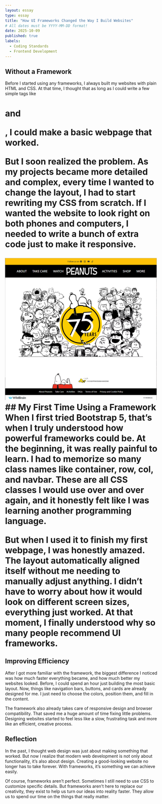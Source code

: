 ```yaml
---
layout: essay
type: essay
title: "How UI Frameworks Changed the Way I Build Websites"
# All dates must be YYYY-MM-DD format!
date: 2025-10-09
published: true
labels:
  - Coding Standards
  - Frontend Development
---
```


## Without a Framework
Before I started using any frameworks, I always built my websites with plain HTML and CSS. At that time, I thought that as long as I could write a few simple tags like <h1> and <p>, I could make a basic webpage that worked.

But I soon realized the problem. As my projects became more detailed and complex, every time I wanted to change the layout, I had to start rewriting my CSS from scratch. If I wanted the website to look right on both phones and computers, I needed to write a bunch of extra code just to make it responsive.

<img width="500px" class="rounded float-start pe-4" src="../img/how/snoopy.png">
## My First Time Using a Framework
When I first tried Bootstrap 5, that’s when I truly understood how powerful frameworks could be. At the beginning, it was really painful to learn. I had to memorize so many class names like container, row, col, and navbar. These are all CSS classes I would use over and over again, and it honestly felt like I was learning another programming language.

But when I used it to finish my first webpage, I was honestly amazed. The layout automatically aligned itself without me needing to manually adjust anything. I didn’t have to worry about how it would look on different screen sizes, everything just worked. At that moment, I finally understood why so many people recommend UI frameworks.

## Improving Efficiency
After I got more familiar with the framework, the biggest difference I noticed was how much faster everything became, and how much better my websites looked. Before, I could spend an hour just building the most basic layout. Now, things like navigation bars, buttons, and cards are already designed for me. I just need to choose the colors, position them, and fill in the content.

The framework also already takes care of responsive design and browser compatibility. That saved me a huge amount of time fixing little problems. Designing websites started to feel less like a slow, frustrating task and more like an efficient, creative process.

## Reflection
In the past, I thought web design was just about making something that worked. But now I realize that modern web development is not only about functionality, it’s also about design. Creating a good-looking website no longer has to take forever. With frameworks, it’s something we can achieve easily.

Of course, frameworks aren’t perfect. Sometimes I still need to use CSS to customize specific details. But frameworks aren’t here to replace our creativity, they exist to help us turn our ideas into reality faster. They allow us to spend our time on the things that really matter.